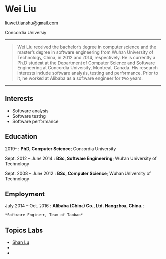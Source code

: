 Wei Liu
============
liuwei.tianshu@gmail.com

Concordia Universiy

----

>  Wei Liu received the bachelor’s degree in computer science and the master’s degree in software engineering from Wuhan University of Technology, China, in 2012 and 2014, 
>  respectively. He is currently a Ph.D student at the Department of Computer Science and Software Engineering at Concordia University, Montreal, Canada. His research interests 
>  include software analysis, testing and performance. Prior to it, he worked at Alibaba as a software engineer for two years.

----


Interests
---------

* Software analysis
* Software testing
* Software performance



Education
---------

2019- 
:   **PhD, Computer Science**; Concordia University

Sept. 2012 – June 2014
:   **BSc, Software Engineering**; Wuhan University of Technology
    
Sept. 2008 – June 2012
:   **BSc, Computer Science**; Wuhan University of Technology



Employment
---------
July 2014 – Oct. 2016
:   **Alibaba (China) Co., Ltd. Hangzhou, China.**;

    *Software Engineer, Team of Taobao*
    


Topics Labs
---------

* [Shan Lu](http://people.cs.uchicago.edu/~shanlu/)
* 
* 

